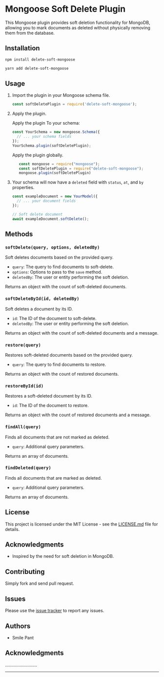 # Mongoose Soft Delete Plugin

This Mongoose plugin provides soft deletion functionality for MongoDB, allowing you to mark documents as deleted without physically removing them from the database.

## Installation

```bash
npm install delete-soft-mongoose
```

```bash
yarn add delete-soft-mongoose
```

## Usage

1. Import the plugin in your Mongoose schema file.

   ```javascript
   const softDeletePlugin = require('delete-soft-mongoose');
   ```

2. Apply the plugin.

   Apply the plugin To your schema:
   ```javascript
   const YourSchema = new mongoose.Schema({
     // ... your schema fields
   });
   YourSchema.plugin(softDeletePlugin);
   ```
   Apply the plugin globally.

   ```javascript
      const mongoose = require("mongoose");
      const softDeletePlugin = require("delete-soft-mongoose");
      mongoose.plugin(softDeletePlugin)
   ```

3. Your schema will now have a `deleted` field with `status`, `at`, and `by` properties.

   ```javascript
   const exampleDocument = new YourModel({
     // ... your document fields
   });

   // Soft delete document
   await exampleDocument.softDelete();
   ```

## Methods

### `softDelete(query, options, deletedBy)`

Soft deletes documents based on the provided query.

- `query`: The query to find documents to soft-delete.
- `options`: Options to pass to the `save` method.
- `deletedBy`: The user or entity performing the soft deletion.

Returns an object with the count of soft-deleted documents.

### `softDeleteById(id, deletedBy)`

Soft deletes a document by its ID.

- `id`: The ID of the document to soft-delete.
- `deletedBy`: The user or entity performing the soft deletion.

Returns an object with the count of soft-deleted documents and a message.

### `restore(query)`

Restores soft-deleted documents based on the provided query.

- `query`: The query to find documents to restore.

Returns an object with the count of restored documents.

### `restoreById(id)`

Restores a soft-deleted document by its ID.

- `id`: The ID of the document to restore.

Returns an object with the count of restored documents and a message.

### `findAll(query)`

Finds all documents that are not marked as deleted.

- `query`: Additional query parameters.

Returns an array of documents.

### `findDeleted(query)`

Finds all documents that are marked as deleted.

- `query`: Additional query parameters.

Returns an array of documents.

## License

This project is licensed under the MIT License - see the [LICENSE.md](LICENSE.md) file for details.

## Acknowledgments

- Inspired by the need for soft deletion in MongoDB.

## Contributing

Simply fork and send pull request.

## Issues

Please use the [issue tracker](https://github.com/smilepant/delete-soft-mongoose/issues) to report any issues.

## Authors

- Smile Pant

## Acknowledgments
..........................

---
